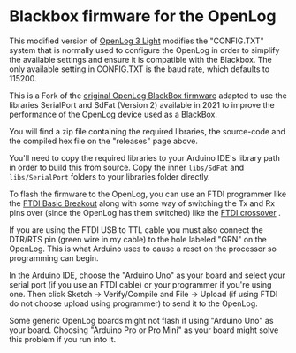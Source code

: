 # Blackbox firmware for the OpenLog

This modified version of [OpenLog 3 Light][] modifies the "CONFIG.TXT" system that is normally used to configure the
OpenLog in order to simplify the available settings and ensure it is compatible with the Blackbox. The only available
setting in CONFIG.TXT is the baud rate, which defaults to 115200.

This is a Fork of the [original OpenLog BlackBox firmware][] adapted to use the libraries SerialPort and SdFat (Version 2) available in 2021 to improve the performance of the OpenLog device used as a BlackBox.

You will find a zip file containing the required libraries, the source-code and the compiled hex file on the "releases" page above.

You'll need to copy the required libraries to your Arduino IDE's library path in order to build this from
source. Copy the inner `libs/SdFat` and `libs/SerialPort` folders to your libraries folder directly.

To flash the firmware to the OpenLog, you can use an FTDI programmer like the [FTDI Basic Breakout][] along with some
way of switching the Tx and Rx pins over (since the OpenLog has them switched) like the [FTDI crossover][] .

If you are using the FTDI USB to TTL cable you must also connect the DTR/RTS pin (green wire in my cable) to the hole labeled "GRN" on the OpenLog.  This is what Arduino uses to cause a reset on the processor so programming can begin.

In the Arduino IDE, choose the "Arduino Uno" as your board and select your serial port (if you use an FTDI cable) or 
your programmer if you're using one. Then click Sketch -> Verify/Compile and File -> Upload (if using FTDI do not choose upload using programmer) to send it to the OpenLog.

Some generic OpenLog boards might not flash if using "Arduino Uno" as your board. Choosing "Arduino Pro or Pro Mini" as your board might solve this problem if you run into it.

[OpenLog 3 Light]: https://github.com/sparkfun/OpenLog/tree/master/firmware/OpenLog_v3_Light
[FTDI Basic Breakout]: https://www.sparkfun.com/products/9716
[FTDI crossover]: https://www.sparkfun.com/products/10660
[1.0.6]: http://arduino.cc/en/Main/Software#toc2
[original OpenLog BlackBox firmware]: https://github.com/cleanflight/blackbox-firmware